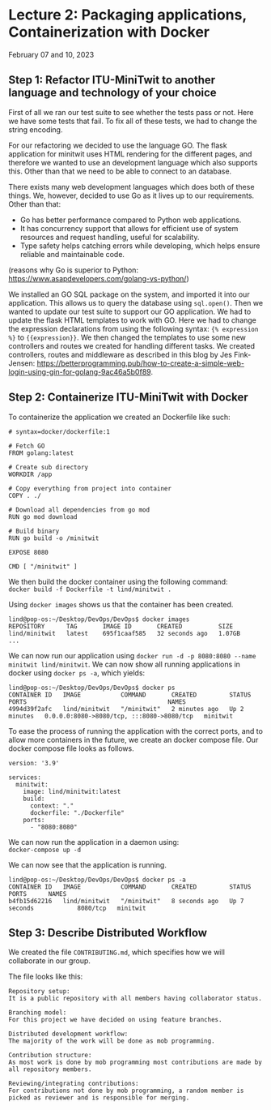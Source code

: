 # Lecture 2: Packaging applications, Containerization with Docker
February 07 and 10, 2023

## Step 1: Refactor ITU-MiniTwit to another language and technology of your choice

First of all we ran our test suite to see whether the tests pass or not. Here we have some tests that fail. To fix all of these tests, we had to change the string encoding. 

For our refactoring we decided to use the language GO. The flask application for minitwit uses HTML rendering for the different pages, and therefore we wanted to use an development language which also supports this. Other than that we need to be able to connect to an database.

There exists many web development languages which does both of these things. We, however, decided to use Go as it lives up to our requirements. Other than that:
 - Go has better performance compared to Python web applications.
 - It has concurrency support that allows for efficient use of system resources and request handling, useful for scalability.
 - Type safety helps catching errors while developing, which helps ensure reliable and maintainable code.
 
(reasons why Go is superior to Python: 
<https://www.asapdevelopers.com/golang-vs-python/>)

We installed an GO SQL package on the system, and imported it into our application. This allows us to query the database using `sql.open()`. Then we wanted to update our test suite to support our GO application. We had to update the flask HTML templates to work with GO. Here we had to change the expression declarations from using the following syntax: `{% expression %}` to `{{expression}}`. We then changed the templates to use some new controllers and routes we created for handling different tasks. We created controllers, routes and middleware as described in this blog by Jes Fink-Jensen: <https://betterprogramming.pub/how-to-create-a-simple-web-login-using-gin-for-golang-9ac46a5b0f89>.


## Step 2: Containerize ITU-MiniTwit with Docker

To containerize the application we created an Dockerfile like such:

```
# syntax=docker/dockerfile:1

# Fetch GO
FROM golang:latest

# Create sub directory
WORKDIR /app

# Copy everything from project into container
COPY . ./

# Download all dependencies from go mod
RUN go mod download

# Build binary
RUN go build -o /minitwit

EXPOSE 8080

CMD [ "/minitwit" ]
```
We then build the docker container using the following command: \
`docker build -f Dockerfile -t lind/minitwit .`

Using `docker images` shows us that the container has been created.
```
lind@pop-os:~/Desktop/DevOps/DevOps$ docker images
REPOSITORY      TAG       IMAGE ID       CREATED          SIZE
lind/minitwit   latest    695f1caaf585   32 seconds ago   1.07GB
...
```

We can now run our application using `docker run -d -p 8080:8080 --name minitwit lind/minitwit`. We can now show all running applications in docker using `docker ps -a`, which yields:
```
lind@pop-os:~/Desktop/DevOps/DevOps$ docker ps
CONTAINER ID   IMAGE           COMMAND       CREATED         STATUS         PORTS                                       NAMES
4994d39f2afc   lind/minitwit   "/minitwit"   2 minutes ago   Up 2 minutes   0.0.0.0:8080->8080/tcp, :::8080->8080/tcp   minitwit
```

To ease the process of running the application with the correct ports, and to allow more containers in the future, we create an docker compose file. Our docker compose file looks as follows.
```
version: '3.9'

services:
  minitwit:
    image: lind/minitwit:latest
    build:
      context: "."
      dockerfile: "./Dockerfile"
    ports:
      - "8080:8080"
```

We can now run the application in a daemon using: \
`docker-compose up -d`

We can now see that the application is running.
```
lind@pop-os:~/Desktop/DevOps/DevOps$ docker ps -a
CONTAINER ID   IMAGE           COMMAND       CREATED         STATUS                  PORTS      NAMES
b4fb15d62216   lind/minitwit   "/minitwit"   8 seconds ago   Up 7 seconds            8080/tcp   minitwit
```

## Step 3: Describe Distributed Workflow

We created the file `CONTRIBUTING.md`, which specifies how we will collaborate in our group.

The file looks like this:
```
Repository setup:
It is a public repository with all members having collaborator status.

Branching model:
For this project we have decided on using feature branches.

Distributed development workflow:
The majority of the work will be done as mob programming.

Contribution structure:
As most work is done by mob programming most contributions are made by all repository members.

Reviewing/integrating contributions:
For contributions not done by mob programming, a random member is picked as reviewer and is responsible for merging.
```